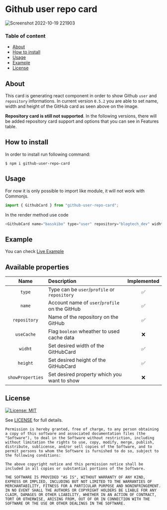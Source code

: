 # Github user repo card

![Screenshot 2022-10-19 221903](https://user-images.githubusercontent.com/7330740/196796279-7c68f9be-33c5-4093-9171-4345578a43e2.png)

### Table of content

- [About](#about)
- [How to install](#how-to-install)
- [Usage](#usage)
- [Example](#example)
- [License](#license)

## About
This card is generating react component in order to show Github `user` and `repository` informations. 
In current version `0.5.2` you are able to set name, width and height of the GitHub card as seen above on the image. 

__Repository card is still not supported__. In the following versions, there will be added repository card support and options that you can see in Features table.


## How to install

In order to install run following command:
```
$ npm i github-user-repo-card
```

## Usage

For now it is only possible to import like module, it will not work with Commonjs.

```js
import { GithubCard } from "github-user-repo-card";
```
In the render method use code 

```js
<GithubCard name="basskibo" type="user" repository="blogtech_dev" widht={300} height={400} />
```

## Example

You can check [Live Example](https://githubcard-demo.vercel.app/)

## Available properties
| Name | Description | Implemented |
| :---: | :--- | :---: |
| `type` | Type can be `user`/`profile` or `repository`| ✅ |
| `name` | Account name of `user`/`profile` on the GitHub | ✅ | 
| `repository` | Name of the repository on the GitHub | ✅ | 
| `useCache` | Flag `boolean` wheather to used cache data | ❌ |
| `widht` | Set desired width of the GitHubCard | ✅ |
| `height` | Set desired height of the GitHubCard | ✅ |
| `showProperties` | Set desired property which you want to show | ❌ |

## License

[![License: MIT](https://img.shields.io/badge/License-MIT-yellow.svg)](https://opensource.org/licenses/MIT)

See [LICENSE](LICENSE) for full details.

```text
Permission is hereby granted, free of charge, to any person obtaining a copy of this software and associated documentation files (the "Software"), to deal in the Software without restriction, including without limitation the rights to use, copy, modify, merge, publish, distribute, sublicense, and/or sell copies of the Software, and to permit persons to whom the Software is furnished to do so, subject to the following conditions:

The above copyright notice and this permission notice shall be included in all copies or substantial portions of the Software.

THE SOFTWARE IS PROVIDED "AS IS", WITHOUT WARRANTY OF ANY KIND, EXPRESS OR IMPLIED, INCLUDING BUT NOT LIMITED TO THE WARRANTIES OF MERCHANTABILITY, FITNESS FOR A PARTICULAR PURPOSE AND NONINFRINGEMENT. IN NO EVENT SHALL THE AUTHORS OR COPYRIGHT HOLDERS BE LIABLE FOR ANY CLAIM, DAMAGES OR OTHER LIABILITY, WHETHER IN AN ACTION OF CONTRACT, TORT OR OTHERWISE, ARISING FROM, OUT OF OR IN CONNECTION WITH THE SOFTWARE OR THE USE OR OTHER DEALINGS IN THE SOFTWARE.
```

